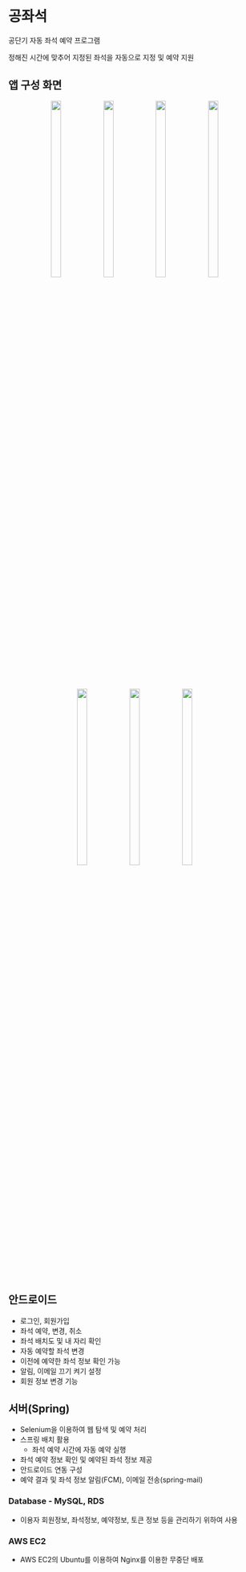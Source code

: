 # 공좌석
공단기 자동 좌석 예약 프로그램  
  
정해진 시간에 맞추어 지정된 좌석을 자동으로 지정 및 예약 지원
## 앱 구성 화면
<p align="center">
<img src="https://user-images.githubusercontent.com/86183856/218312383-8bb694e5-ffc0-4124-86c2-b4ae414ba4aa.jpg" width="20%" height="30%">
<img src="https://user-images.githubusercontent.com/86183856/218312389-21408bb7-0718-4a67-8574-ad2ac0fa2209.jpg" width="20%" height="30%">
<img src="https://user-images.githubusercontent.com/86183856/218312415-45384a77-96a7-4a47-8d75-cb79f64e8c6b.jpg" width="20%" height="30%">
<img src="https://user-images.githubusercontent.com/86183856/218312396-b60835f8-53d2-4d71-b146-e28f4eee6730.jpg" width="20%" height="30%">
<img src="https://user-images.githubusercontent.com/86183856/218312408-49e0794c-50cc-4743-88b7-f7258b5bb0c5.jpg" width="20%" height="30%">
<img src="https://user-images.githubusercontent.com/86183856/218312392-6a9fcf37-68dc-4c39-8dbc-80859abdb755.jpg" width="20%" height="30%">
<img src="https://user-images.githubusercontent.com/86183856/218312405-08fb68cf-6577-477e-8c9e-f1dda69a558d.jpg" width="20%" height="30%">
</p>

## 안드로이드 
- 로그인, 회원가입
- 좌석 예약, 변경, 취소
- 좌석 배치도 및 내 자리 확인
- 자동 예약할 좌석 변경
- 이전에 예약한 좌석 정보 확인 가능
- 알림, 이메일 끄기 켜기 설정
- 회원 정보 변경 기능

## 서버(Spring)
- Selenium을 이용하여 웹 탐색 및 예약 처리
- 스프링 배치 활용
  - 좌석 예약 시간에 자동 예약 실행  
- 좌석 예약 정보 확인 및 예약된 좌석 정보 제공
- 안드로이드 연동 구성
- 예약 결과 및 좌석 정보 알림(FCM), 이메일 전송(spring-mail)

### Database - MySQL, RDS
- 이용자 회원정보, 좌석정보, 예약정보, 토큰 정보 등을 관리하기 위하여 사용
### AWS EC2
- AWS EC2의 Ubuntu를 이용하여 Nginx를 이용한 무중단 배포
